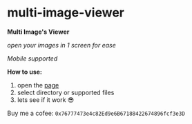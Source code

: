 # multi-image-viewer
**Multi Image's Viewer**

*open your images in 1 screen for ease*

*Mobile supported*

**How to use:**
1. open the [page](https://alvinthemax.github.io/multi-image-viewer)
2. select directory or supported files
3. lets see if it work 😎

Buy me a cofee:
`0x76777473e4c82Ed9e6B67188422674896fcf3e3D`
